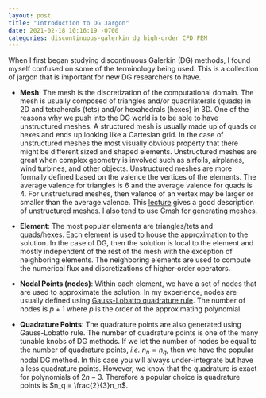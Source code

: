 ```yaml
---
layout: post
title: "Introduction to DG Jargon"
date: 2021-02-18 10:16:19 -0700
categories: discontinuous-galerkin dg high-order CFD FEM
---
```


When I first began studying discontinuous Galerkin (DG) methods, I found myself confused on some of the terminology being used. This is a collection of jargon that is important for new DG researchers to have. 

- **Mesh**: The mesh is the discretization of the computational domain. The mesh is usually composed of triangles and/or quadrilaterals (quads) in 2D and tetraherals (tets) and/or hexahedrals (hexes) in 3D. One of the reasons why we push into the DG world is to be able to have unstructured meshes. A structured mesh is usually made up of quads or hexes and ends up looking like a Cartesian grid. In the case of unstructured meshes the most visually obvious property that there might be different sized and shaped elements. Unstructured meshes are great when complex geometry is involved such as airfoils, airplanes, wind turbines, and other objects. Unstructured meshes are more formally defined based on the valence the vertices of the elements. The average valence for triangles is 6 and the average valence for quads is 4. For unstructured meshes, then valence of an vertex may be larger or smaller than the average valence. This [lecture](http://www.hao-li.com/cs599-ss2015/slides/Lecture01.2.pdf) gives a good description of unstructured meshes. I also tend to use [Gmsh](https://gmsh.info/) for generating meshes.

- **Element**: The most popular elements are triangles/tets and quads/hexes. Each element is used to house the approximation to the solution. In the case of DG, then the solution is local to the element and mostly independent of the rest of the mesh with the exception of neighboring elements. The neighboring elements are used to compute the numerical flux and discretizations of higher-order operators. 

- **Nodal Points (nodes)**: Within each element, we have a set of nodes that are used to approximate the solution. In my experience, nodes are usually defined using [Gauss-Lobatto quadrature rule](https://en.wikipedia.org/wiki/Gaussian_quadrature#Gauss%E2%80%93Lobatto_rules). The number of nodes is $p+1$ where $p$ is the order of the approximating polynomial.

- **Quadrature Points**: The quadrature points are also generated using Gauss-Lobatto rule. The number of quadrature points is one of the many tunable knobs of DG methods. If we let the number of nodes be equal to the number of quadrature points, *i.e.* $n_n = n_q$, then we have the popular nodal DG method. In this case you will always under-integrate but have a less quadrature points. However, we know that the quadrature is exact for polynomials of $2n-3$. Therefore a popular choice is quadrature points is $n_q = \frac{2}{3}n_n$. 